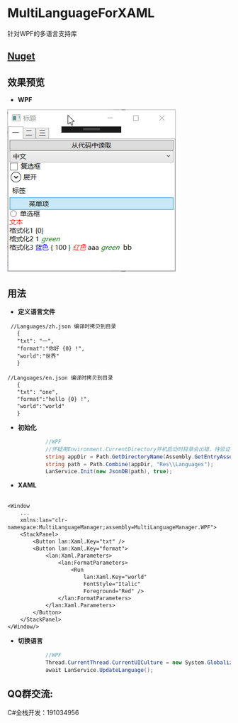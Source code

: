 # MultiLanguageForXAML
针对WPF的多语言支持库

## [Nuget](https://www.nuget.org/packages/MultiLanguageForXAML/)

## 效果预览
* **WPF**

![steup](https://raw.githubusercontent.com/DaZiYuan/MultiLanguageForXAML/master/screenshots/WPF.gif)


## 用法

* **定义语言文件**
 ```
  //Languages/zh.json 编译时拷贝到目录
    {
    "txt": "一",
    "format":"你好 {0} !",
    "world":"世界"
    }

//Languages/en.json 编译时拷贝到目录
    {
    "txt": "one",
    "format":"hello {0} !",
    "world":"world"
    }

 ```
* **初始化**
```csharp
            //WPF
            //怀疑用Environment.CurrentDirectory开机启动时目录会出错，待验证
            string appDir = Path.GetDirectoryName(Assembly.GetEntryAssembly().Location);
            string path = Path.Combine(appDir, "Res\\Languages");
            LanService.Init(new JsonDB(path), true);
```

* **XAML**
```XAML

<Window
    ...
    xmlns:lan="clr-namespace:MultiLanguageManager;assembly=MultiLanguageManager.WPF">
    <StackPanel>
        <Button lan:Xaml.Key="txt" />
        <Button lan:Xaml.Key="format">
            <lan:Xaml.Parameters>
                <lan:FormatParameters>
                    <Run
                        lan:Xaml.Key="world"
                        FontStyle="Italic"
                        Foreground="Red" />
                </lan:FormatParameters>
            </lan:Xaml.Parameters>
        </Button>
    </StackPanel>
</Window/>

```
* **切换语言**
```csharp
            //WPF
            Thread.CurrentThread.CurrentUICulture = new System.Globalization.CultureInfo(CultureName);
            await LanService.UpdateLanguage();
```

## QQ群交流:
C#全栈开发：191034956  
